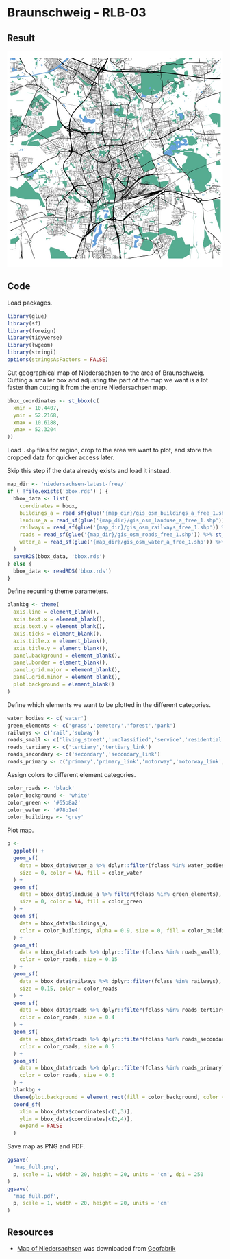 Braunschweig - RLB-03
================

## Result

![Map](map_large.jpg)

## Code

Load packages.

``` r
library(glue)
library(sf)
library(foreign)
library(tidyverse)
library(lwgeom)
library(stringi)
options(stringsAsFactors = FALSE)
```

Cut geographical map of Niedersachsen to the area of Braunschweig.
Cutting a smaller box and adjusting the part of the map we want is a lot
faster than cutting it from the entire Niedersachsen map.

``` r
bbox_coordinates <- st_bbox(c(
  xmin = 10.4407,
  ymin = 52.2168,
  xmax = 10.6188,
  ymax = 52.3204
))
```

Load `.shp` files for region, crop to the area we want to plot, and
store the cropped data for quicker access later.

Skip this step if the data already exists and load it instead.

``` r
map_dir <- 'niedersachsen-latest-free/'
if ( !file.exists('bbox.rds') ) {
  bbox_data <- list(
    coordinates = bbox,
    buildings_a = read_sf(glue('{map_dir}/gis_osm_buildings_a_free_1.shp')) %>% st_crop(bbox_coordinates),
    landuse_a = read_sf(glue('{map_dir}/gis_osm_landuse_a_free_1.shp')) %>% st_crop(bbox_coordinates),
    railways = read_sf(glue('{map_dir}/gis_osm_railways_free_1.shp')) %>% st_crop(bbox_coordinates),
    roads = read_sf(glue('{map_dir}/gis_osm_roads_free_1.shp')) %>% st_crop(bbox_coordinates),
    water_a = read_sf(glue('{map_dir}/gis_osm_water_a_free_1.shp')) %>% st_crop(bbox_coordinates)
  )
  saveRDS(bbox_data, 'bbox.rds')
} else {
  bbox_data <- readRDS('bbox.rds')
}
```

Define recurring theme parameters.

``` r
blankbg <- theme(
  axis.line = element_blank(),
  axis.text.x = element_blank(),
  axis.text.y = element_blank(),
  axis.ticks = element_blank(),
  axis.title.x = element_blank(),
  axis.title.y = element_blank(),
  panel.background = element_blank(),
  panel.border = element_blank(),
  panel.grid.major = element_blank(),
  panel.grid.minor = element_blank(),
  plot.background = element_blank()
)
```

Define which elements we want to be plotted in the different categories.

``` r
water_bodies <- c('water')
green_elements <- c('grass','cemetery','forest','park')
railways <- c('rail','subway')
roads_small <- c('living_street','unclassified','service','residential')
roads_tertiary <- c('tertiary','tertiary_link')
roads_secondary <- c('secondary','secondary_link')
roads_primary <- c('primary','primary_link','motorway','motorway_link','trunk','trunk_link')
```

Assign colors to different element categories.

``` r
color_roads <- 'black'
color_background <- 'white'
color_green <- '#65b8a2'
color_water <- '#78b1e4'
color_buildings <- 'grey'
```

Plot map.

``` r
p <-
  ggplot() +
  geom_sf(
    data = bbox_data$water_a %>% dplyr::filter(fclass %in% water_bodies),
    size = 0, color = NA, fill = color_water
  ) +
  geom_sf(
    data = bbox_data$landuse_a %>% filter(fclass %in% green_elements),
    size = 0, color = NA, fill = color_green
  ) +
  geom_sf(
    data = bbox_data$buildings_a,
    color = color_buildings, alpha = 0.9, size = 0, fill = color_buildings
  ) +
  geom_sf(
    data = bbox_data$roads %>% dplyr::filter(fclass %in% roads_small),
    color = color_roads, size = 0.15
  ) +
  geom_sf(
    data = bbox_data$railways %>% dplyr::filter(fclass %in% railways),
    size = 0.15, color = color_roads
  ) +
  geom_sf(
    data = bbox_data$roads %>% dplyr::filter(fclass %in% roads_tertiary),
    color = color_roads, size = 0.4
  ) +
  geom_sf(
    data = bbox_data$roads %>% dplyr::filter(fclass %in% roads_secondary),
    color = color_roads, size = 0.5
  ) +
  geom_sf(
    data = bbox_data$roads %>% dplyr::filter(fclass %in% roads_primary),
    color = color_roads, size = 0.6
  ) +
  blankbg +
  theme(plot.background = element_rect(fill = color_background, color = NA)) +
  coord_sf(
    xlim = bbox_data$coordinates[c(1,3)],
    ylim = bbox_data$coordinates[c(2,4)],
    expand = FALSE
  )
```

Save map as PNG and PDF.

``` r
ggsave(
  'map_full.png',
  p, scale = 1, width = 20, height = 20, units = 'cm', dpi = 250
)
ggsave(
  'map_full.pdf',
  p, scale = 1, width = 20, height = 20, units = 'cm'
)
```

## Resources

-   [Map of
    Niedersachsen](http://download.geofabrik.de/europe/germany/niedersachsen.html)
    was downloaded from [Geofabrik](https://www.geofabrik.de)
